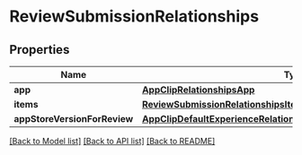 # ReviewSubmissionRelationships

## Properties
Name | Type | Description | Notes
------------ | ------------- | ------------- | -------------
**app** | [**AppClipRelationshipsApp**](AppClipRelationshipsApp.md) |  | [optional] 
**items** | [**ReviewSubmissionRelationshipsItems**](ReviewSubmissionRelationshipsItems.md) |  | [optional] 
**appStoreVersionForReview** | [**AppClipDefaultExperienceRelationshipsReleaseWithAppStoreVersion**](AppClipDefaultExperienceRelationshipsReleaseWithAppStoreVersion.md) |  | [optional] 

[[Back to Model list]](../README.md#documentation-for-models) [[Back to API list]](../README.md#documentation-for-api-endpoints) [[Back to README]](../README.md)


